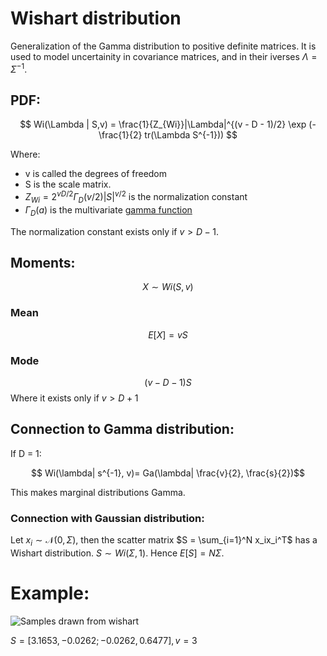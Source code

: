 # Wishart distribution
Generalization of the Gamma distribution to positive definite matrices. It is used to model uncertainity in covariance matrices, and in their iverses $\Lambda =\Sigma^{-1}$. 

## PDF:
$$ Wi(\Lambda | S,v) = \frac{1}{Z_{Wi}}|\Lambda|^{(v - D - 1)/2} \exp (-\frac{1}{2} tr(\Lambda S^{-1})) $$

Where:
* v is called the degrees of freedom
* S is the scale matrix. 
* $Z_{Wi} = 2^{vD/2} \Gamma_D(v/2)|S|^{v/2}$ is the normalization constant
* $\Gamma_D(a)$ is the multivariate [gamma function](gamma_function.md)

The normalization constant exists only if $v > D-1$. 

## Moments:
$$X \sim Wi(S, v)$$

### Mean
$$E[X] = vS$$

### Mode
$$(v - D -1)S $$
Where it exists only if $v > D +1$

## Connection to Gamma distribution:
If D = 1: 

$$ Wi(\lambda| s^{-1}, v)= Ga(\lambda| \frac{v}{2}, \frac{s}{2})$$

This makes marginal distributions Gamma.

### Connection with Gaussian distribution:
Let $x_i \sim \mathcal{N}(0,\Sigma)$, then the scatter matrix $S = \sum_{i=1}^N x_ix_i^T$ has a Wishart distribution. $S \sim Wi(\Sigma, 1)$. Hence $E[S] = N \Sigma$. 


# Example:

![Samples drawn from wishart](../.images/wishart_dist_visualization.png)

$S = [3.1653, -0.0262; -0.0262, 0.6477], v=3$